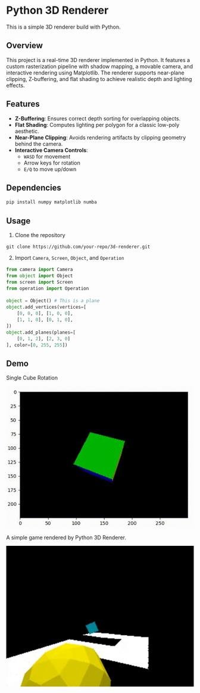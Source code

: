 # Python 3D Renderer

This is a simple 3D renderer build with Python.

## Overview

This project is a real-time 3D renderer implemented in Python. It features a custom rasterization pipeline with shadow mapping, a movable camera, and interactive rendering using Matplotlib. The renderer supports near-plane clipping, Z-buffering, and flat shading to achieve realistic depth and lighting effects.

## Features

- **Z-Buffering**: Ensures correct depth sorting for overlapping objects.
- **Flat Shading**: Computes lighting per polygon for a classic low-poly aesthetic.
- **Near-Plane Clipping**: Avoids rendering artifacts by clipping geometry behind the camera.
- **Interactive Camera Controls**:
  - `WASD` for movement
  - Arrow keys for rotation
  - `E/Q` to move up/down

## Dependencies

```sh
pip install numpy matplotlib numba
```

## Usage

1. Clone the repository

```
git clone https://github.com/your-repo/3d-renderer.git
```

2. Import `Camera`, `Screen`, `Object`, and `Operation`

```py
from camera import Camera
from object import Object
from screen import Screen
from operation import Operation

object = Object() # This is a plane
object.add_vertices(vertices=[
    [0, 0, 0], [1, 0, 0],
    [1, 1, 0], [0, 1, 0],
])
object.add_planes(planes=[
    [0, 1, 2], [2, 3, 0]
], color=[0, 255, 255])
```

## Demo

Single Cube Rotation

![](./assets/cube.gif)

A simple game rendered by Python 3D Renderer.

![](./assets/game.png)

